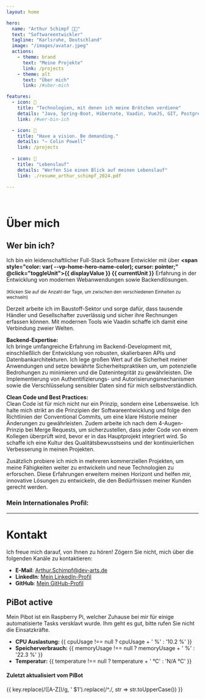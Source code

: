 ```yaml
---
layout: home

hero:
  name: "Arthur Schimpf 🤞🏻"
  text: "Softwareentwickler"
  tagline: "Karlsruhe, Deutschland"
  image: "/images/avatar.jpeg"
  actions:
    - theme: brand
      text: "Meine Projekte"
      link: /projects
    - theme: alt
      text: "Über mich"
      link: /#uber-mich

features:
  - icon: 🍞
    title: "Technologien, mit denen ich meine Brötchen verdiene"
    details: "Java, Spring-Boot, Hibernate, Vaadin, VueJS, GIT, Postgres"
    link: /#wer-bin-ich

  - icon: 🌙
    title: "Have a vision. Be demanding."
    details: "– Colin Powell"
    link: /projects
    
  - icon: 📜
    title: "Lebenslauf"
    details: "Werfen Sie einen Blick auf meinen Lebenslauf"
    link: ./resume_arthur_schimpf_2024.pdf

---
```


<script setup>
import { VPTeamMembers } from 'vitepress/theme';
import { ref, onMounted } from 'vue';

const startDate = new Date('2019-09-02');
const today = new Date();
const diffTime = Math.abs(today - startDate);

const daysOfExperience = Math.ceil(diffTime / (1000 * 60 * 60 * 24));
const minutesOfExperience = Math.ceil(diffTime / (1000 * 60));
const yearsOfExperience = (diffTime / (1000 * 60 * 60 * 24 * 365)).toFixed(2);
const monthsOfExperience = Math.ceil(diffTime / (1000 * 60 * 60 * 24 * 30));

const currentUnit = ref('days');
const displayValue = ref(daysOfExperience);

const members = [
  {
    avatar: 'https://www.github.com/iqwrwq.png',
    name: 'iqwrwq',
    title: 'Software Developer',
    links: [
      { icon: 'github', link: 'https://github.com/iqwrwq' },
      { icon: 'twitter', link: 'https://twitter.com/iqwrwq' }
    ]
  },
];

const toggleUnit = () => {
  if (currentUnit.value === 'days') {
    currentUnit.value = 'minutes';
    displayValue.value = minutesOfExperience;
  } else if (currentUnit.value === 'minutes') {
    currentUnit.value = 'years';
    displayValue.value = yearsOfExperience;
  } else if (currentUnit.value === 'years') {
    currentUnit.value = 'months';
    displayValue.value = monthsOfExperience;
  } else if (currentUnit.value === 'months') {
    currentUnit.value = 'days';
    displayValue.value = daysOfExperience;
  }
};

const cpuUsage = ref(null);
const memoryUsage = ref(null);
const temperature = ref(null);

const fetchPiStatus = async () => {
  try {
    const response = await fetch('http://93.216.68.110:5000/status');
    const data = await response.json();
    cpuUsage.value = data.cpu;
    memoryUsage.value = data.memory;
    temperature.value = data.temp;
  } catch (error) {
    console.error('Error fetching Raspberry Pi status:', error);
  }
};

const statuses = {
  schlafzimmerLicht: ref('offline'),
  nightlyBuild: ref('online'),
  wohnzimmerVorhänge: ref('offline'),
  wohnungHeizung: ref('online'),
  dailyUpdate: ref('online'),
};

onMounted(() => {
    const script = document.createElement('script');
    script.src = 'https://open.spotify.com/embed/iframe-api/v1';
    script.async = true;
    document.head.appendChild(script);
    fetchPiStatus();
});
</script>



<br>

# Über mich

## Wer bin ich?

Ich bin ein leidenschaftlicher Full-Stack Software Entwickler mit über **<span style="color: var(
--vp-home-hero-name-color); cursor: pointer;" @click="toggleUnit">{{ displayValue }} {{ currentUnit }}</span>**
Erfahrung in der Entwicklung von modernen Webanwendungen sowie Backendlösungen.
<br><br><small>(Klicken Sie auf die Anzahl der Tage, um zwischen den verschiedenen Einheiten zu wechseln)</small>

Derzeit arbeite ich im Baustoff-Sektor und sorge dafür, dass tausende Händler und Gesellschafter zuverlässig und sicher
ihre Rechnungen erfassen können. Mit modernen Tools wie Vaadin schaffe ich damit eine Verbindung zweier Welten.

**Backend-Expertise:**  
Ich bringe umfangreiche Erfahrung im Backend-Development mit, einschließlich der Entwicklung von robusten, skalierbaren
APIs und Datenbankarchitekturen. Ich lege großen Wert auf die Sicherheit meiner Anwendungen und setze bewährte
Sicherheitspraktiken um, um potenzielle Bedrohungen zu minimieren und die Datenintegrität zu gewährleisten. Die
Implementierung von Authentifizierungs- und Autorisierungsmechanismen sowie die Verschlüsselung sensibler Daten sind für
mich selbstverständlich.

**Clean Code und Best Practices:**  
Clean Code ist für mich nicht nur ein Prinzip, sondern eine Lebensweise. Ich halte mich strikt an die Prinzipien der
Softwareentwicklung und folge den Richtlinien der Conventional Commits, um eine klare Historie meiner Änderungen zu
gewährleisten. Zudem arbeite ich nach dem 4-Augen-Prinzip bei Merge Requests, um sicherzustellen, dass jeder Code von
einem Kollegen überprüft wird, bevor er in das Hauptprojekt integriert wird. So schaffe ich eine Kultur des
Qualitätsbewusstseins und der kontinuierlichen Verbesserung in meinen Projekten.

Zusätzlich probiere ich mich in mehreren kommerziellen Projekten, um meine Fähigkeiten weiter zu entwickeln und neue
Technologien zu erforschen. Diese Erfahrungen erweitern meinen Horizont und helfen mir, innovative Lösungen zu
entwickeln, die den Bedürfnissen meiner Kunden gerecht werden.

### Mein Internationales Profil:

<VPTeamMembers size="small" :members="members" />

---

# Kontakt

Ich freue mich darauf, von Ihnen zu hören! Zögern Sie nicht, mich über die folgenden Kanäle zu kontaktieren:

- **E-Mail**: [Arthur.Schimpf@dev-arts.de](mailto:Arthur.schimpf@gmx.de)
- **LinkedIn**: [Mein LinkedIn-Profil](https://www.linkedin.com/in/dein-profil)
- **GitHub**: [Mein GitHub-Profil](https://github.com/dein-nutzername)

## PiBot <Badge type="tip">active</Badge>

Mein Pibot ist ein Raspberry Pi, welcher Zuhause bei mir für einige automatisierte Tasks versklavt wurde. Ihm geht es
gut, bitte rufen Sie nicht die Einsatzkräfte.

- **CPU Auslastung:** {{ cpuUsage !== null ? cpuUsage + ' %' : '10.2 %' }}
- **Speicherverbrauch:** {{ memoryUsage !== null ? memoryUsage + ' %' : '22.3 %' }}
- **Temperatur:** {{ temperature !== null ? temperature + ' °C' : 'N/A °C' }}

#### Zuletzt aktualisiert vom PiBot
<div style="margin-top: 20px;">
    <Badge 
      v-for="(status, key) in statuses" 
      :key="key" 
      :type="status.value === 'online' ? 'tip' : 'danger'">
      <span>{{ key.replace(/([A-Z])/g, ' $1').replace(/^./, str => str.toUpperCase()) }}</span>
    </Badge>
</div>

  